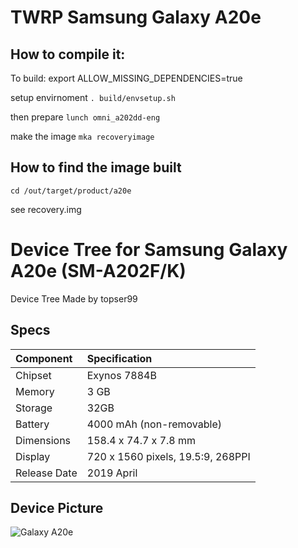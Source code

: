 # TWRP Samsung Galaxy A20e

## How to compile it:

To build:
export ALLOW_MISSING_DEPENDENCIES=true

setup envirnoment
`. build/envsetup.sh`

then prepare
`lunch omni_a202dd-eng`

make the image
`mka recoveryimage`

## How to find the image built

`cd /out/target/product/a20e`

see recovery.img

# Device Tree for Samsung Galaxy A20e (SM-A202F/K)

Device Tree Made by topser99

## Specs

|        Component        |          Specification            |
| :---------------------- | :-------------------------------- |
| Chipset                 | Exynos 7884B                      |
| Memory                  | 3 GB                              |
| Storage                 | 32GB                              |
| Battery                 | 4000 mAh (non-removable)          |
| Dimensions              | 158.4 x 74.7 x 7.8 mm             |
| Display                 | 720 x 1560 pixels, 19.5:9, 268PPI |
| Release Date            | 2019 April                        |

## Device Picture

![Galaxy A20e](https://fdn2.gsmarena.com/vv/bigpic/samsung-galaxy-a20e.jpg "Galaxy A20e")
